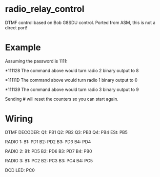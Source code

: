# radio_relay_control
DTMF control based on Bob G8SDU control. Ported from ASM, this is not a direct port!

# Example
Assuming the password is 1111:

 *111128
The command above would turn radio 2 binary output to 8

 *11111D
The command above would turn radio 1 binary output to 0

 *111139
The command above would turn radio 3 binary output to 9

Sending # will reset the counters so you can start again.


# Wiring

DTMF DECODER:
Q1: PB1
Q2: PB2
Q3: PB3
Q4: PB4
ESt: PB5

RADIO 1:
B1: PD1
B2: PD2
B3: PD3
B4: PD4

RADIO 2:
B1: PD5
B2: PD6
B3: PD7
B4: PB0

RADIO 3:
B1: PC2
B2: PC3
B3: PC4
B4: PC5

DCD LED:
PC0

